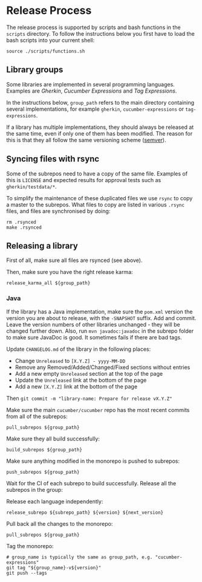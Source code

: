 # Release Process

The release process is supported by scripts and bash functions in the `scripts` directory.
To follow the instructions below you first have to load the bash scripts into your
current shell:

    source ./scripts/functions.sh

## Library groups

Some libraries are implemented in several programming languages.
Examples are _Gherkin_, _Cucumber Expressions_ and _Tag Expressions_.

In the instructions below, `group_path` refers to the main directory
containing several implementations, for example `gherkin`,
`cucumber-expressions` or `tag-expressions`.

If a library has multiple implementations, they should always be released at the
same time, even if only one of them has been modified. The reason for this is
that they all follow the same versioning scheme ([semver](http://semver.org/)).

## Syncing files with rsync

Some of the subrepos need to have a copy of the same file. Examples of this is
`LICENSE` and expected results for approval tests such as `gherkin/testdata/*`.

To simplify the maintenance of these duplicated files we use `rsync` to copy a
master to the subrepos. What files to copy are listed in various `.rsync` files,
and files are synchronised by doing:

    rm .rsynced
    make .rsynced

## Releasing a library

First of all, make sure all files are rsynced (see above).

Then, make sure you have the right release karma:

    release_karma_all ${group_path}

### Java
If the library has a Java implementation, make sure the `pom.xml` version the version
you are about to release, with the `-SNAPSHOT` suffix. Add and commit. Leave the
version numbers of other libraries unchanged - they will be changed further down.
Also, run `mvn javadoc:javadoc` in the subrepo folder to make sure JavaDoc is good. It
sometimes fails if there are bad tags.

Update `CHANGELOG.md` of the library in the following places:
* Change `Unreleased` to `[X.Y.Z] - yyyy-MM-DD`
* Remove any Removed/Added/Changed/Fixed sections without entries
* Add a new empty `Unreleased` section at the top of the page
* Update the `Unreleased` link at the bottom of the page
* Add a new `[X.Y.Z]` link at the bottom of the page

Then `git commit -m "library-name: Prepare for release vX.Y.Z"`

Make sure the main `cucumber/cucumber` repo has the most recent commits from
all of the subrepos:

    pull_subrepos ${group_path}

Make sure they all build successfully:

    build_subrepos ${group_path}

Make sure anything modified in the monorepo is pushed to subrepos:

    push_subrepos ${group_path}

Wait for the CI of each subrepo to build successfully.
Release all the subrepos in the group:

Release each language independently:

    release_subrepo ${subrepo_path} ${version} ${next_version}

Pull back all the changes to the monorepo:

    pull_subrepos ${group_path}

Tag the monorepo:

    # group_name is typically the same as group_path, e.g. "cucumber-expressions"
    git tag "${group_name}-v${version}"
    git push --tags
